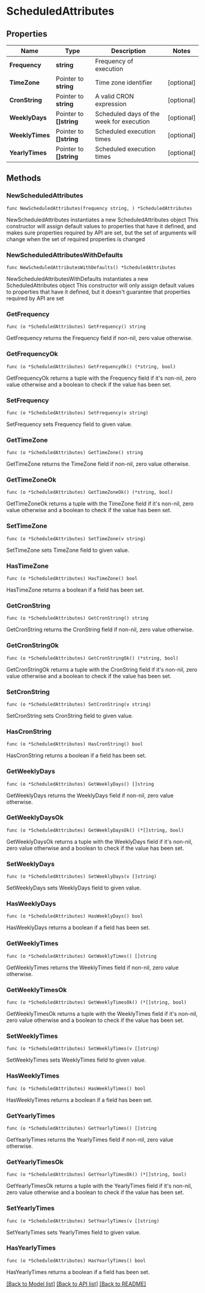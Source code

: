# ScheduledAttributes

## Properties

Name | Type | Description | Notes
------------ | ------------- | ------------- | -------------
**Frequency** | **string** | Frequency of execution | 
**TimeZone** | Pointer to **string** | Time zone identifier | [optional] 
**CronString** | Pointer to **string** | A valid CRON expression | [optional] 
**WeeklyDays** | Pointer to **[]string** | Scheduled days of the week for execution | [optional] 
**WeeklyTimes** | Pointer to **[]string** | Scheduled execution times | [optional] 
**YearlyTimes** | Pointer to **[]string** | Scheduled execution times | [optional] 

## Methods

### NewScheduledAttributes

`func NewScheduledAttributes(frequency string, ) *ScheduledAttributes`

NewScheduledAttributes instantiates a new ScheduledAttributes object
This constructor will assign default values to properties that have it defined,
and makes sure properties required by API are set, but the set of arguments
will change when the set of required properties is changed

### NewScheduledAttributesWithDefaults

`func NewScheduledAttributesWithDefaults() *ScheduledAttributes`

NewScheduledAttributesWithDefaults instantiates a new ScheduledAttributes object
This constructor will only assign default values to properties that have it defined,
but it doesn't guarantee that properties required by API are set

### GetFrequency

`func (o *ScheduledAttributes) GetFrequency() string`

GetFrequency returns the Frequency field if non-nil, zero value otherwise.

### GetFrequencyOk

`func (o *ScheduledAttributes) GetFrequencyOk() (*string, bool)`

GetFrequencyOk returns a tuple with the Frequency field if it's non-nil, zero value otherwise
and a boolean to check if the value has been set.

### SetFrequency

`func (o *ScheduledAttributes) SetFrequency(v string)`

SetFrequency sets Frequency field to given value.


### GetTimeZone

`func (o *ScheduledAttributes) GetTimeZone() string`

GetTimeZone returns the TimeZone field if non-nil, zero value otherwise.

### GetTimeZoneOk

`func (o *ScheduledAttributes) GetTimeZoneOk() (*string, bool)`

GetTimeZoneOk returns a tuple with the TimeZone field if it's non-nil, zero value otherwise
and a boolean to check if the value has been set.

### SetTimeZone

`func (o *ScheduledAttributes) SetTimeZone(v string)`

SetTimeZone sets TimeZone field to given value.

### HasTimeZone

`func (o *ScheduledAttributes) HasTimeZone() bool`

HasTimeZone returns a boolean if a field has been set.

### GetCronString

`func (o *ScheduledAttributes) GetCronString() string`

GetCronString returns the CronString field if non-nil, zero value otherwise.

### GetCronStringOk

`func (o *ScheduledAttributes) GetCronStringOk() (*string, bool)`

GetCronStringOk returns a tuple with the CronString field if it's non-nil, zero value otherwise
and a boolean to check if the value has been set.

### SetCronString

`func (o *ScheduledAttributes) SetCronString(v string)`

SetCronString sets CronString field to given value.

### HasCronString

`func (o *ScheduledAttributes) HasCronString() bool`

HasCronString returns a boolean if a field has been set.

### GetWeeklyDays

`func (o *ScheduledAttributes) GetWeeklyDays() []string`

GetWeeklyDays returns the WeeklyDays field if non-nil, zero value otherwise.

### GetWeeklyDaysOk

`func (o *ScheduledAttributes) GetWeeklyDaysOk() (*[]string, bool)`

GetWeeklyDaysOk returns a tuple with the WeeklyDays field if it's non-nil, zero value otherwise
and a boolean to check if the value has been set.

### SetWeeklyDays

`func (o *ScheduledAttributes) SetWeeklyDays(v []string)`

SetWeeklyDays sets WeeklyDays field to given value.

### HasWeeklyDays

`func (o *ScheduledAttributes) HasWeeklyDays() bool`

HasWeeklyDays returns a boolean if a field has been set.

### GetWeeklyTimes

`func (o *ScheduledAttributes) GetWeeklyTimes() []string`

GetWeeklyTimes returns the WeeklyTimes field if non-nil, zero value otherwise.

### GetWeeklyTimesOk

`func (o *ScheduledAttributes) GetWeeklyTimesOk() (*[]string, bool)`

GetWeeklyTimesOk returns a tuple with the WeeklyTimes field if it's non-nil, zero value otherwise
and a boolean to check if the value has been set.

### SetWeeklyTimes

`func (o *ScheduledAttributes) SetWeeklyTimes(v []string)`

SetWeeklyTimes sets WeeklyTimes field to given value.

### HasWeeklyTimes

`func (o *ScheduledAttributes) HasWeeklyTimes() bool`

HasWeeklyTimes returns a boolean if a field has been set.

### GetYearlyTimes

`func (o *ScheduledAttributes) GetYearlyTimes() []string`

GetYearlyTimes returns the YearlyTimes field if non-nil, zero value otherwise.

### GetYearlyTimesOk

`func (o *ScheduledAttributes) GetYearlyTimesOk() (*[]string, bool)`

GetYearlyTimesOk returns a tuple with the YearlyTimes field if it's non-nil, zero value otherwise
and a boolean to check if the value has been set.

### SetYearlyTimes

`func (o *ScheduledAttributes) SetYearlyTimes(v []string)`

SetYearlyTimes sets YearlyTimes field to given value.

### HasYearlyTimes

`func (o *ScheduledAttributes) HasYearlyTimes() bool`

HasYearlyTimes returns a boolean if a field has been set.


[[Back to Model list]](../README.md#documentation-for-models) [[Back to API list]](../README.md#documentation-for-api-endpoints) [[Back to README]](../README.md)


